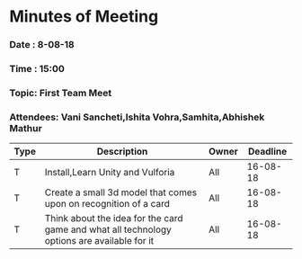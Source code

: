 # Minutes of Meeting

### Date : 8-08-18
### Time : 15:00
### Topic: First Team Meet
### Attendees: Vani Sancheti,Ishita Vohra,Samhita,Abhishek Mathur

Type | Description | Owner | Deadline
---- | ---- | ---- | ----
T | Install,Learn Unity and Vulforia | All | 16-08-18
T | Create a small 3d model that comes upon on recognition of a card | All | 16-08-18
T | Think about the idea for the card game and what all technology options are available for it | All | 16-08-18
